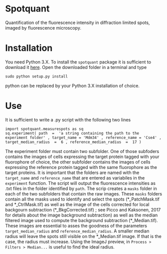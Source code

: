 # Spotquant

Quantification of the fluorescence intensity in diffraction limited spots, imaged by fluorescence microscopy.

# Installation

You need Python 3.X. To install the `spotquant` package it is sufficient to download it [here](https://github.com/apicco/spotquant/archive/master.zip).
Open the downloaded folder in a terminal and type

	sudo python setup.py install

python can be replaced by your Python 3.X installation of choice. 

# Use

It is sufficient to write a .py script with the following two lines

	import spotquant.measurespots as sq 
	sq.experiment( path  =  'a string containing the path to the experiment folder' , target_name = 'Mdm34' , reference_name = 'Cse4' , target_median_radius  =  6 , reference_median_radius  =  17 )

The experiment folder must contain two subfolder. One of those subfoders contains the images of cells expressing the target protein tagged with your fluorophore of choice, the other subfolder contains the images of cells expressing the reference protein tagged with the same fluorophore as the target proteins. It is important that the folders are named with the `target_name` and `reference_name` that are entered as variabiles in the `experiment` function. The script will output the fluorescence intensities as .txt files in the folder identified by `path`. The scrip creates a `masks` folder in each of the two subfolders that contain the raw images. These `masks` folders contain all the masks used to identify and select the spots (\*\_PatchMask.tif and \*\_CtrlMask.tif) as well as the image of the cells corrected for local backgourn subtraction (\*\_BkgCorrected.tif) ; see Picco and Kaksonen, 2017 for details about the image background subtraction) as well as the median filtered image used to compute the background subtraction (\*\_Median.tif). These images are essential to asses the goodness of the parameters `target_median_radius` and `reference_median_radius`. A smaller median radius will leave the spots still visible on the \*\_Median.tif image. If that is the case, the radius must increase. Using the ImageJ preview, in `Process > Filters > Median...` is useful to find the ideal radius.  



